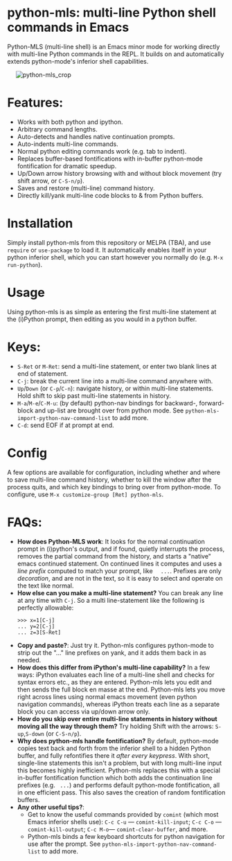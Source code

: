 # python-mls: multi-line Python shell commands in Emacs

Python-MLS (multi-line shell) is an Emacs minor mode for working directly with multi-line Python commands in the REPL. It builds on and automatically extends python-mode's inferior shell capabilities.

&nbsp;&nbsp;&nbsp;&nbsp;   ![python-mls_crop](https://user-images.githubusercontent.com/93749/134784188-7ac9ee9d-8e29-4c7f-82d7-2881e96d4bd2.gif)


# Features:

- Works with both python and ipython.
- Arbitrary command lengths.
- Auto-detects and handles native continuation prompts.
- Auto-indents multi-line commands.
- Normal python editing commands work (e.g. tab to indent).
- Replaces buffer-based fontifications with in-buffer python-mode
  fontification for dramatic speedup.
- Up/Down arrow history browsing with and without block movement
  (try shift arrow, or `C-S-n/p`).
- Saves and restore (multi-line) command history.
- Directly kill/yank multi-line code blocks to & from Python
  buffers.
  
# Installation

Simply install python-mls from this repository or MELPA (TBA), and use `require` or `use-package` to load it.  It automatically enables itself in your python inferior shell, which you can start however you normally do (e.g. `M-x run-python`).  

# Usage

Using python-mls is as simple as entering the first multi-line statement at the (i)Python prompt, then editing as you would in a python buffer. 

# Keys:

- `S-Ret` or `M-Ret`: send a multi-line statement, or enter two blank lines at end of statement.
- `C-j`: break the current line into a multi-line command anywhere with. 
- `Up`/`Down` (or `C-p`/`C-n`): navigate history, or within multi-line statements. Hold shift to skip past multi-line statements in history.
- `M-a`/`M-e`/`C-M-u`: (by default) python-nav bindings for backward-, forward-block and up-list are brought over from python mode.  See `python-mls-import-python-nav-command-list` to add more. 
- `C-d`: send EOF if at prompt at end.

# Config

A few options are available for configuration, including whether and where to save multi-line command history, whether to kill the window after the process quits, and which key bindings to bring over from python-mode.  To configure, use `M-x customize-group [Ret] python-mls`. 

# FAQs:

- **How does Python-MLS work**: It looks for the normal continuation prompt in (i)python's output, and if found, quietly interrupts the process, removes the partial command from the history, and starts a "native" emacs continued statement. On continued lines it computes and uses a _line prefix_ computed to match your prompt, like `  ...`.  Prefixes are only _decoration_, and are not in the text, so it is easy to select and operate on the text like normal. 
- **How else can you make a multi-line statement?** You can break any line at any time with `C-j`.  So a multi line-statement like the following is perfectly allowable:
  ```
  >>> x=1[C-j]
  ... y=2[C-j]
  ... z=3[S-Ret]
  ```
- **Copy and paste?**: Just try it.  Python-mls configures python-mode to strip out the "..." line prefixes on yank, and it adds them back in as needed.
- **How does this differ from iPython's multi-line capability?** In a few ways: iPython evaluates each line of a multi-line shell and checks for syntax errors etc., as they are entered.  Python-mls lets you edit and then sends the full block en masse at the end.  Python-mls lets you move right across lines using normal emacs movement (even python navigation commands), whereas iPython treats each line as a separate block you can access via up/down arrow only. 
- **How do you skip over entire multi-line statements in history without moving all the way through them?** Try holding Shift with the arrows: `S-up`,`S-down` (or `C-S-n/p`).
- **Why does python-mls handle fontification?** By default, python-mode copies text back and forth from the inferior shell to a hidden Python buffer, and fully refontifies there it _after every keypress_. With short, single-line statements this isn't a problem, but with long multi-line input this becomes highly inefficient. Python-mls replaces this with a special in-buffer fontification function which both adds the continuation line prefixes (e.g. ` ...`) and performs default python-mode fontification, all in one efficient pass.  This also saves the creation of random fontification buffers.
- **Any other useful tips?**:  
   - Get to know the useful commands provided by `comint` (which most Emacs inferior shells use): `C-c C-u` — `comint-kill-input`; `C-c C-o` — `comint-kill-output`; `C-c M-o`— `comint-clear-buffer`, and more.
   - Python-mls binds a few keyboard shortcuts for python navigation for use after the prompt. See `python-mls-import-python-nav-command-list` to add more. 
